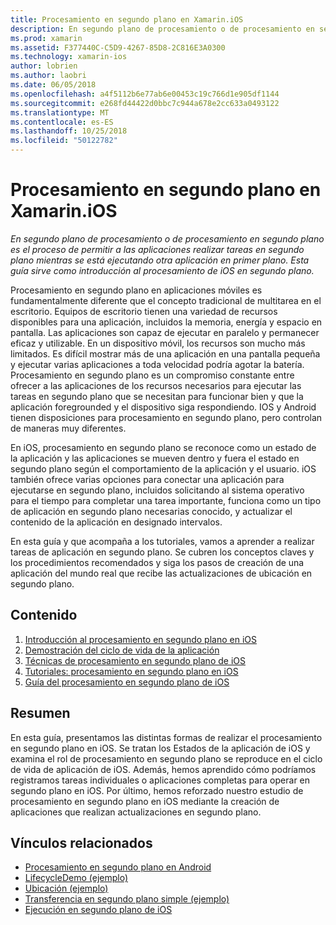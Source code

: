 ```yaml
---
title: Procesamiento en segundo plano en Xamarin.iOS
description: En segundo plano de procesamiento o de procesamiento en segundo plano es el proceso de permitir a las aplicaciones realizar tareas en segundo plano mientras se está ejecutando otra aplicación en primer plano. Esta guía sirve como introducción al procesamiento de iOS en segundo plano.
ms.prod: xamarin
ms.assetid: F377440C-C5D9-4267-85D8-2C816E3A0300
ms.technology: xamarin-ios
author: lobrien
ms.author: laobri
ms.date: 06/05/2018
ms.openlocfilehash: a4f5112b6e77ab6e00453c19c766d1e905df1144
ms.sourcegitcommit: e268fd44422d0bbc7c944a678e2cc633a0493122
ms.translationtype: MT
ms.contentlocale: es-ES
ms.lasthandoff: 10/25/2018
ms.locfileid: "50122782"
---
```

# <a name="backgrounding-in-xamarinios"></a>Procesamiento en segundo plano en Xamarin.iOS

_En segundo plano de procesamiento o de procesamiento en segundo plano es el proceso de permitir a las aplicaciones realizar tareas en segundo plano mientras se está ejecutando otra aplicación en primer plano. Esta guía sirve como introducción al procesamiento de iOS en segundo plano._

Procesamiento en segundo plano en aplicaciones móviles es fundamentalmente diferente que el concepto tradicional de multitarea en el escritorio. Equipos de escritorio tienen una variedad de recursos disponibles para una aplicación, incluidos la memoria, energía y espacio en pantalla. Las aplicaciones son capaz de ejecutar en paralelo y permanecer eficaz y utilizable. En un dispositivo móvil, los recursos son mucho más limitados. Es difícil mostrar más de una aplicación en una pantalla pequeña y ejecutar varias aplicaciones a toda velocidad podría agotar la batería. Procesamiento en segundo plano es un compromiso constante entre ofrecer a las aplicaciones de los recursos necesarios para ejecutar las tareas en segundo plano que se necesitan para funcionar bien y que la aplicación foregrounded y el dispositivo siga respondiendo. IOS y Android tienen disposiciones para procesamiento en segundo plano, pero controlan de maneras muy diferentes.

En iOS, procesamiento en segundo plano se reconoce como un estado de la aplicación y las aplicaciones se mueven dentro y fuera el estado en segundo plano según el comportamiento de la aplicación y el usuario. iOS también ofrece varias opciones para conectar una aplicación para ejecutarse en segundo plano, incluidos solicitando al sistema operativo para el tiempo para completar una tarea importante, funciona como un tipo de aplicación en segundo plano necesarias conocido, y actualizar el contenido de la aplicación en designado intervalos.

En esta guía y que acompaña a los tutoriales, vamos a aprender a realizar tareas de aplicación en segundo plano. Se cubren los conceptos claves y los procedimientos recomendados y siga los pasos de creación de una aplicación del mundo real que recibe las actualizaciones de ubicación en segundo plano.

## <a name="contents"></a>Contenido

1.  [Introducción al procesamiento en segundo plano en iOS](~/ios/app-fundamentals/backgrounding/introduction-to-backgrounding-in-ios.md)
1.  [Demostración del ciclo de vida de la aplicación](~/ios/app-fundamentals/backgrounding/application-lifecycle-demo.md)
1.  [Técnicas de procesamiento en segundo plano de iOS](~/ios/app-fundamentals/backgrounding/ios-backgrounding-techniques/index.md)
1.  [Tutoriales: procesamiento en segundo plano en iOS](~/ios/app-fundamentals/backgrounding/ios-backgrounding-walkthroughs/index.md)
1.  [Guía del procesamiento en segundo plano de iOS](~/ios/app-fundamentals/backgrounding/ios-backgrounding-guidance.md)

## <a name="summary"></a>Resumen

En esta guía, presentamos las distintas formas de realizar el procesamiento en segundo plano en iOS. Se tratan los Estados de la aplicación de iOS y examina el rol de procesamiento en segundo plano se reproduce en el ciclo de vida de aplicación de iOS. Además, hemos aprendido cómo podríamos registramos tareas individuales o aplicaciones completas para operar en segundo plano en iOS. Por último, hemos reforzado nuestro estudio de procesamiento en segundo plano en iOS mediante la creación de aplicaciones que realizan actualizaciones en segundo plano.



## <a name="related-links"></a>Vínculos relacionados

- [Procesamiento en segundo plano en Android](~/android/app-fundamentals/services/index.md)
- [LifecycleDemo (ejemplo)](https://developer.xamarin.com/samples/monotouch/LifecycleDemo/)
- [Ubicación (ejemplo)](https://developer.xamarin.com/samples/monotouch/Location/)
- [Transferencia en segundo plano simple (ejemplo)](https://developer.xamarin.com/samples/monotouch/SimpleBackgroundTransfer/)
- [Ejecución en segundo plano de iOS](https://developer.apple.com/library/ios/documentation/iPhone/Conceptual/iPhoneOSProgrammingGuide/BackgroundExecution/BackgroundExecution.html)
